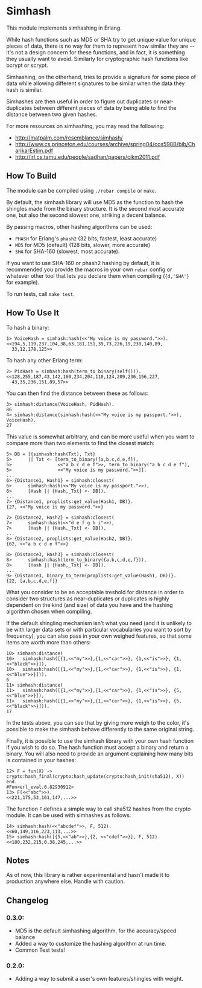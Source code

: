 Simhash
=======

This module implements simhashing in Erlang.

While hash functions such as MD5 or SHA try to get unique value
for unique pieces of data, there is no way for them to represent
how similar they are -- it's not a design concern for these functions,
and in fact, it is something they usually want to avoid.
Similarly for cryptographic hash functions like bcrypt or scrypt.

Simhashing, on the otherhand, tries to provide a signature for some
piece of data while allowing different signatures to be similar when
the data they hash is similar.

Simhashes are then useful in order to figure out duplicates or near-
duplicates between different pieces of data by being able to find
the distance between two given hashes.

For more resources on simhashing, you may read the following:

- http://matpalm.com/resemblance/simhash/
- http://www.cs.princeton.edu/courses/archive/spring04/cos598B/bib/CharikarEstim.pdf
- http://irl.cs.tamu.edu/people/sadhan/papers/cikm2011.pdf

How To Build
------------
The module can be compiled using `./rebar compile` or `make`.

By default, the simhash library will use MD5 as the function to
hash the shingles made from the binary structure. It is the second most
accurate one, but also the second slowest one, striking a decent balance.

By passing macros, other hashing algorithms can be used:
- `PHASH` for Erlang's `phash2` (32 bits, fastest, least accurate)
- `MD5` for MD5 (default) (128 bits, slower, more accurate)
- `SHA` for SHA-160 (slowest, most accurate).

If you want to use SHA-160 or phash2 hashing by default, it is recommended you
provide the macros in your own `rebar` config or whatever other
tool that lets you declare them when compiling (`{d,'SHA'}` for
example).

To run tests, call `make test`.

How To Use It
-------------

To hash a binary:

    1> VoiceHash = simhash:hash(<<"My voice is my password.">>).
    <<194,5,119,237,104,38,63,181,151,39,73,226,19,230,140,89,
      33,12,178,125>>

To hash any other Erlang term:

    2> PidHash = simhash:hash(term_to_binary(self())).
    <<128,255,187,43,142,160,234,204,110,124,209,236,156,227,
      43,35,236,151,89,57>>

You can then find the distance between these as follows:

    3> simhash:distance(VoiceHash, PidHash).
    86
    4> simhash:distance(simhash:hash(<<"My voice is my passport.">>), VoiceHash).
    27

This value is somewhat arbitrary, and can be more useful when you want
to compare more than two elements to find the closest match:

    5> DB = [{simhash:hash(Txt), Txt}
    5>      || Txt <- [term_to_binary([a,b,c,d,e,f]),
    5>                 <<"a b c d e f">>, term_to_binary("a b c d e f"),
    5>                 <<"My voice is my password.">>]].
    ...
    6> {Distance1, Hash1} = simhash:closest(
    6>      simhash:hash(<<"My voice is my passport.">>),
    6>      [Hash || {Hash,_Txt} <- DB]).
    ...
    7> {Distance1, proplists:get_value(Hash1, DB)}.
    {27, <<"My voice is my password.">>}
    
    7> {Distance2, Hash2} = simhash:closest(
    7>      simhash:hash(<<"d e f g h i">>),
    7>      [Hash || {Hash,_Txt} <- DB]).
    ...
    8> {Distance2, proplists:get_value(Hash2, DB)}.
    {62, <<"a b c d e f">>}
    
    8> {Distance3, Hash3} = simhash:closest(
    8>      simhash:hash(term_to_binary({a,b,c,d,e,f})),
    8>      [Hash || {Hash,_Txt} <- DB]).
    ...
    9> {Distance3, binary_to_term(proplists:get_value(Hash1, DB))}.
    {22, [a,b,c,d,e,f]}

What you consider to be an acceptable treshold for distance in order
to consider two structures as near-duplicates or duplicates is highly
dependent on the kind (and size) of data you have and the hashing
algorithm chosen when compiling.

If the default shingling mechanism isn't what you need (and it is
unlikely to be with larger data sets or with particular vocabularies
you want to sort by frequency), you can also pass in your own
weighed features, so that some items are worth more than others:

    10> simhash:distance(
    10>   simhash:hash([{1,<<"my">>},{1,<<"car">>}, {1,<<"is">>}, {1,<<"black">>}]),
    10>   simhash:hash([{1,<<"my">>},{1,<<"car">>}, {1,<<"is">>}, {1,<<"blue">>}])).
    6
    11> simhash:distance(
    11>   simhash:hash([{1,<<"my">>},{1,<<"car">>}, {1,<<"is">>}, {5,<<"blue">>}]),
    11>   simhash:hash([{1,<<"my">>},{1,<<"car">>}, {1,<<"is">>}, {5,<<"black">>}])).
    17

In the tests above, you can see that by giving more weigh to the color, it's possible to make the simhash behave differently to the same original string.

Finally, it is possible to use the simhash library with your own hash function if you wish to do so. The hash function must accept a binary and return a binary. You will also need to provide an argument explaining how many bits is contained in your hashes:

    12> F = fun(X) -> crypto:hash_final(crypto:hash_update(crypto:hash_init(sha512), X)) end.
    #Fun<erl_eval.6.82930912>
    13> F(<<"abc">>).
    <<221,175,53,161,147,...>>

The function `F` defines a simple way to call sha512 hashes from the crypto module. It can be used with simhashes as follows:

    14> simhash:hash(<<"abcdef">>, F, 512).
    <<60,149,116,223,113,...>>
    15> simhash:hash([{5,<<"ab">>},{2, <<"cdef">>}], F, 512).
    <<180,232,215,0,38,245,...>>

Notes
-----

As of now, this library is rather experimental and hasn't made it
to production anywhere else. Handle with caution.

Changelog
---------

### 0.3.0: ###
- MD5 is the default simhashing algorithm, for the accuracy/speed balance
- Added a way to customize the hashing algorithm at run time.
- Common Test tests!

### 0.2.0: ###
- Adding a way to submit a user's own features/shingles with weight.
